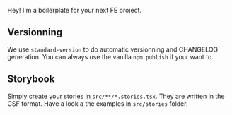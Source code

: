 Hey! I'm a boilerplate for your next FE project.

## Versionning

We use `standard-version` to do automatic versionning and CHANGELOG generation. You can always use the vanilla `npm publish` if your want to.

## Storybook

Simply create your stories in `src/**/*.stories.tsx`. They are written in the CSF format. Have a look a the examples in `src/stories` folder.
